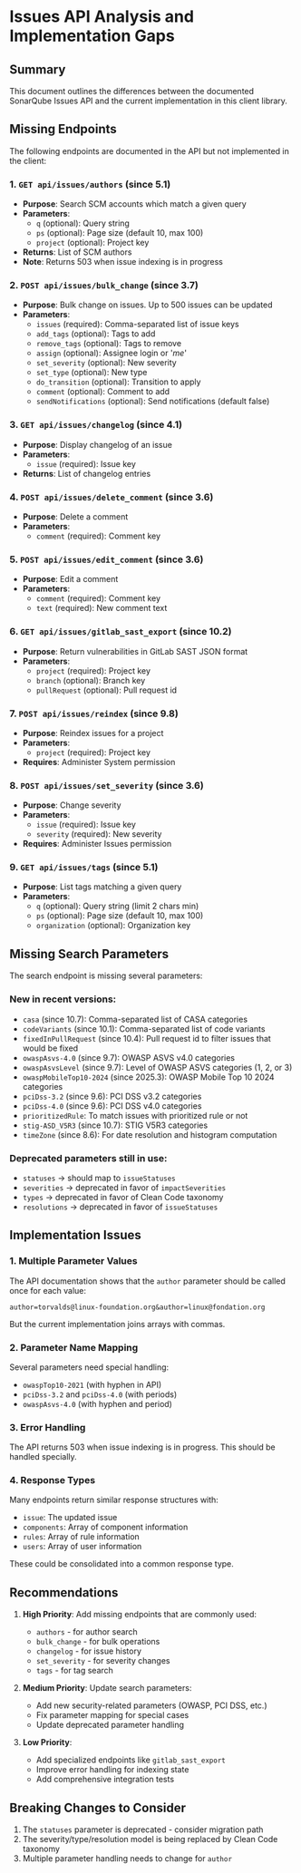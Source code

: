 # Issues API Analysis and Implementation Gaps

## Summary

This document outlines the differences between the documented SonarQube Issues API and the current implementation in this client library.

## Missing Endpoints

The following endpoints are documented in the API but not implemented in the client:

### 1. `GET api/issues/authors` (since 5.1)
- **Purpose**: Search SCM accounts which match a given query
- **Parameters**: 
  - `q` (optional): Query string
  - `ps` (optional): Page size (default 10, max 100)
  - `project` (optional): Project key
- **Returns**: List of SCM authors
- **Note**: Returns 503 when issue indexing is in progress

### 2. `POST api/issues/bulk_change` (since 3.7)
- **Purpose**: Bulk change on issues. Up to 500 issues can be updated
- **Parameters**:
  - `issues` (required): Comma-separated list of issue keys
  - `add_tags` (optional): Tags to add
  - `remove_tags` (optional): Tags to remove
  - `assign` (optional): Assignee login or '_me_'
  - `set_severity` (optional): New severity
  - `set_type` (optional): New type
  - `do_transition` (optional): Transition to apply
  - `comment` (optional): Comment to add
  - `sendNotifications` (optional): Send notifications (default false)

### 3. `GET api/issues/changelog` (since 4.1)
- **Purpose**: Display changelog of an issue
- **Parameters**:
  - `issue` (required): Issue key
- **Returns**: List of changelog entries

### 4. `POST api/issues/delete_comment` (since 3.6)
- **Purpose**: Delete a comment
- **Parameters**:
  - `comment` (required): Comment key

### 5. `POST api/issues/edit_comment` (since 3.6)
- **Purpose**: Edit a comment
- **Parameters**:
  - `comment` (required): Comment key
  - `text` (required): New comment text

### 6. `GET api/issues/gitlab_sast_export` (since 10.2)
- **Purpose**: Return vulnerabilities in GitLab SAST JSON format
- **Parameters**:
  - `project` (required): Project key
  - `branch` (optional): Branch key
  - `pullRequest` (optional): Pull request id

### 7. `POST api/issues/reindex` (since 9.8)
- **Purpose**: Reindex issues for a project
- **Parameters**:
  - `project` (required): Project key
- **Requires**: Administer System permission

### 8. `POST api/issues/set_severity` (since 3.6)
- **Purpose**: Change severity
- **Parameters**:
  - `issue` (required): Issue key
  - `severity` (required): New severity
- **Requires**: Administer Issues permission

### 9. `GET api/issues/tags` (since 5.1)
- **Purpose**: List tags matching a given query
- **Parameters**:
  - `q` (optional): Query string (limit 2 chars min)
  - `ps` (optional): Page size (default 10, max 100)
  - `organization` (optional): Organization key

## Missing Search Parameters

The search endpoint is missing several parameters:

### New in recent versions:
- `casa` (since 10.7): Comma-separated list of CASA categories
- `codeVariants` (since 10.1): Comma-separated list of code variants
- `fixedInPullRequest` (since 10.4): Pull request id to filter issues that would be fixed
- `owaspAsvs-4.0` (since 9.7): OWASP ASVS v4.0 categories
- `owaspAsvsLevel` (since 9.7): Level of OWASP ASVS categories (1, 2, or 3)
- `owaspMobileTop10-2024` (since 2025.3): OWASP Mobile Top 10 2024 categories
- `pciDss-3.2` (since 9.6): PCI DSS v3.2 categories
- `pciDss-4.0` (since 9.6): PCI DSS v4.0 categories
- `prioritizedRule`: To match issues with prioritized rule or not
- `stig-ASD_V5R3` (since 10.7): STIG V5R3 categories
- `timeZone` (since 8.6): For date resolution and histogram computation

### Deprecated parameters still in use:
- `statuses` → should map to `issueStatuses`
- `severities` → deprecated in favor of `impactSeverities`
- `types` → deprecated in favor of Clean Code taxonomy
- `resolutions` → deprecated in favor of `issueStatuses`

## Implementation Issues

### 1. Multiple Parameter Values
The API documentation shows that the `author` parameter should be called once for each value:
```
author=torvalds@linux-foundation.org&author=linux@fondation.org
```
But the current implementation joins arrays with commas.

### 2. Parameter Name Mapping
Several parameters need special handling:
- `owaspTop10-2021` (with hyphen in API)
- `pciDss-3.2` and `pciDss-4.0` (with periods)
- `owaspAsvs-4.0` (with hyphen and period)

### 3. Error Handling
The API returns 503 when issue indexing is in progress. This should be handled specially.

### 4. Response Types
Many endpoints return similar response structures with:
- `issue`: The updated issue
- `components`: Array of component information
- `rules`: Array of rule information
- `users`: Array of user information

These could be consolidated into a common response type.

## Recommendations

1. **High Priority**: Add missing endpoints that are commonly used:
   - `authors` - for author search
   - `bulk_change` - for bulk operations
   - `changelog` - for issue history
   - `set_severity` - for severity changes
   - `tags` - for tag search

2. **Medium Priority**: Update search parameters:
   - Add new security-related parameters (OWASP, PCI DSS, etc.)
   - Fix parameter mapping for special cases
   - Update deprecated parameter handling

3. **Low Priority**: 
   - Add specialized endpoints like `gitlab_sast_export`
   - Improve error handling for indexing state
   - Add comprehensive integration tests

## Breaking Changes to Consider

1. The `statuses` parameter is deprecated - consider migration path
2. The severity/type/resolution model is being replaced by Clean Code taxonomy
3. Multiple parameter handling needs to change for `author`